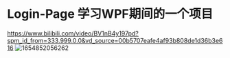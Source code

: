 # Login-Page 学习WPF期间的一个项目
https://www.bilibili.com/video/BV1nB4y197pd?spm_id_from=333.999.0.0&vd_source=00b5707eafe4af93b808de1d36b3e616
![1654852056262](https://user-images.githubusercontent.com/102707475/173032507-95bc81fd-79ed-47a3-9cac-f06f25480147.jpg)
